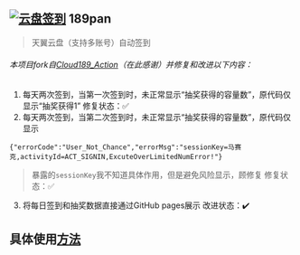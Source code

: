## [![云盘签到](https://github.com/y377/189pan/actions/workflows/main.yml/badge.svg)](https://github.com/y377/189pan/actions/workflows/main.yml) 189pan 

> 天翼云盘（支持多账号）自动签到

###### 本项目fork自[Cloud189_Action](https://github.com/qsf728999746/Cloud189_Action)（在此感谢）并修复和改进以下内容：
1. 每天两次签到，当第一次签到时，未正常显示“抽奖获得的容量数”，原代码仅显示“抽奖获得1” 修复状态：✅
2. 每天两次签到，当第二次签到时，未正常显示“抽奖获得的容量数”，原代码仅显示
```
{"errorCode":"User_Not_Chance","errorMsg":"sessionKey=马赛克,activityId=ACT_SIGNIN,ExcuteOverLimitedNumError!"}
```
  > 暴露的`sessionKey`我不知道具体作用，但是避免风险显示，顾修复 修复状态：✅
3. 将每日签到和抽奖数据直接通过GitHub pages展示 改进状态：✔️

## 具体使用[方法](https://github.com/y377/189pan/wiki)
